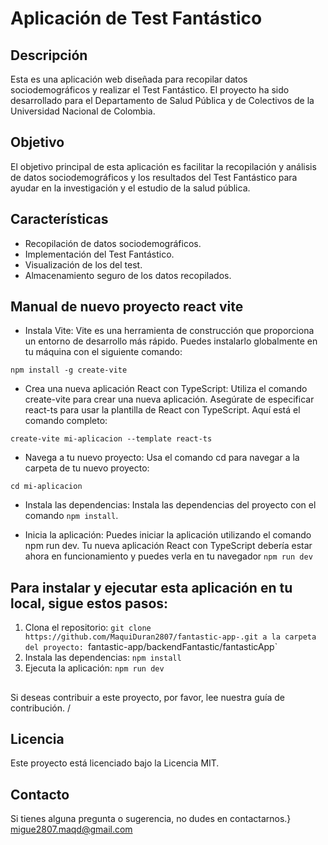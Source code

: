 # Aplicación de Test Fantástico

## Descripción

Esta es una aplicación web diseñada para recopilar datos sociodemográficos y realizar el Test Fantástico. El proyecto ha sido desarrollado para el Departamento de Salud Pública y de Colectivos de la Universidad Nacional de Colombia.

## Objetivo

El objetivo principal de esta aplicación es facilitar la recopilación y análisis de datos sociodemográficos y los resultados del Test Fantástico para ayudar en la investigación y el estudio de la salud pública.

## Características

- Recopilación de datos sociodemográficos.
- Implementación del Test Fantástico.
- Visualización de los  del test.
- Almacenamiento seguro de los datos recopilados.

## Manual de nuevo proyecto react vite
* Instala Vite: Vite es una herramienta de construcción que proporciona un entorno de desarrollo más rápido. Puedes instalarlo globalmente en tu máquina con el siguiente comando:
  
` npm install -g create-vite `

* Crea una nueva aplicación React con TypeScript: Utiliza el comando create-vite para crear una nueva aplicación. Asegúrate de especificar react-ts para usar la plantilla de React con TypeScript. Aquí está el comando completo:
  
 ` create-vite mi-aplicacion --template react-ts  `

* Navega a tu nuevo proyecto: Usa el comando cd para navegar a la carpeta de tu nuevo proyecto:
  
 ` cd mi-aplicacion `

* Instala las dependencias: Instala las dependencias del proyecto con el comando
  ` npm install `.


* Inicia la aplicación: Puedes iniciar la aplicación utilizando el comando npm run dev. Tu nueva aplicación React con TypeScript debería estar ahora en funcionamiento y puedes verla en tu navegador 
 `npm run dev  `


## Para instalar y ejecutar esta aplicación en tu local, sigue estos pasos:

1. Clona el repositorio: `git clone https://github.com/MaquiDuran2807/fantastic-app-.git
 a la carpeta del proyecto: `fantastic-app/backendFantastic/fantasticApp`
3. Instala las dependencias: `npm install`
4. Ejecuta la aplicación: `npm run dev `

##

Si deseas contribuir a este proyecto, por favor, lee nuestra guía de contribución.
/
## Licencia

Este proyecto está licenciado bajo la Licencia MIT.

## Contacto

Si tienes alguna pregunta o sugerencia, no dudes en contactarnos.}
migue2807.maqd@gmail.com

